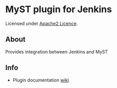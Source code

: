 MyST plugin for Jenkins
=======================
Licensed under [Apache2 Licence].
 
About
-----
Provides integration between Jenkins and MyST

Info
-------------
* Plugin documentation [wiki]

[wiki]: http://wiki.jenkins-ci.org/display/JENKINS/MyST+Plugin
[Apache2 Licence]: http://www.apache.org/licenses/LICENSE-2.0.txt

